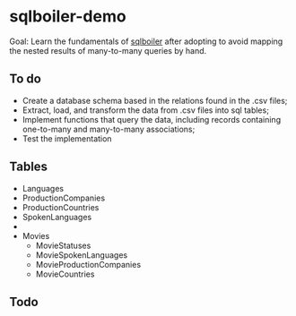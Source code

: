 # sqlboiler-demo

Goal: Learn the fundamentals of [sqlboiler](https://github.com/volatiletech/sqlboiler#getting-started) after 
adopting to avoid mapping the nested results of many-to-many queries by hand.

## To do

- Create a database schema based in the relations found in the .csv files; 
- Extract, load, and transform the data from .csv files into sql tables;
- Implement functions that query the data, including records containing one-to-many and many-to-many associations;
- Test the implementation

## Tables

- Languages
- ProductionCompanies
- ProductionCountries
- SpokenLanguages
- 
- Movies
  - MovieStatuses
  - MovieSpokenLanguages
  - MovieProductionCompanies
  - MovieCountries

## Todo